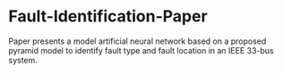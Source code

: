 # Fault-Identification-Paper
Paper presents a model artificial neural network based on a proposed pyramid model to identify fault type and fault location in an IEEE 33-bus system.
